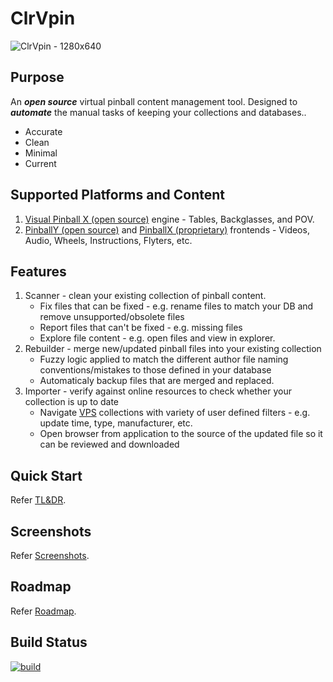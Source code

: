 # ClrVpin
![ClrVpin - 1280x640](https://user-images.githubusercontent.com/11408611/117466530-654d2d80-af85-11eb-8493-c49034aa9315.png)

## Purpose
An ___open source___ virtual pinball content management tool.  Designed to ___automate___ the manual tasks of keeping your collections and databases..
- Accurate
- Clean
- Minimal
- Current

## Supported Platforms and Content
1. [Visual Pinball X (open source)](https://github.com/vpinball/vpinball) engine - Tables, Backglasses, and POV.
1. [PinballY (open source)](https://github.com/mjrgh/PinballY) and [PinballX (proprietary)](https://www.pinballx.com/) frontends - Videos, Audio, Wheels, Instructions, Flyters, etc.

## Features
1. Scanner - clean your existing collection of pinball content.
   - Fix files that can be fixed - e.g. rename files to match your DB and remove unsupported/obsolete files
   - Report files that can't be fixed - e.g. missing files
   - Explore file content - e.g. open files and view in explorer.
2. Rebuilder - merge new/updated pinball files into your existing collection
   - Fuzzy logic applied to match the different author file  naming conventions/mistakes to those defined in your database
   - Automaticaly backup files that are merged and replaced.
3. Importer - verify against online resources to check whether your collection is up to date
   - Navigate [VPS](https://virtual-pinball-spreadsheet.web.app/) collections with variety of user defined filters - e.g. update time, type, manufacturer, etc.
   - Open browser from application to the source of the updated file so it can be reviewed and downloaded

## Quick Start
Refer [TL&DR](https://github.com/stojy/ClrVpin/wiki/TL&DR).

## Screenshots
Refer [Screenshots](https://github.com/stojy/ClrVpin/wiki/Screenshots).

## Roadmap
Refer [Roadmap](https://github.com/stojy/ClrVpin/wiki/Roadmap).

## Build Status
[![build](https://github.com/stojy/ClrVpin/actions/workflows/build.yml/badge.svg)](https://github.com/stojy/ClrVpin/actions/workflows/build.yml)
<!--<a href="https://github.com/stojy/ClrVpin/branches"><img src="https://github.com/stojy/ClrVpin/actions/workflows/build.yml/badge.svg?event=push"/></a>-->
